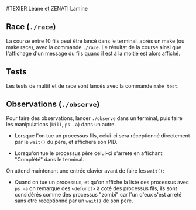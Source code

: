 #TEXIER Léane et ZENATI Lamine

## Race (`./race`)
La course entre 10 fils peut être lancé dans le terminal, après un make (ou make race), avec la commande `./race`. Le résultat de la course ainsi que l'affichage d'un message du fils quand il est à la moitié est alors affiché.          


## Tests 
Les tests de multif et de race sont lancés avec la commande `make test`.


## Observations (`./observe`)
Pour faire des observations, lancer `./observe` dans un terminal, puis faire les manipulations (`kill`, `ps -a`) dans un autre.

* Lorsque l'on tue un processus fils, celui-ci sera réceptionné directement par le `wait()` du père, et affichera son PID.

* Lorsqu'on tue le processus père celui-ci s'arrete en affichant "Complété" dans le terminal.

On attend maintenant une entrée clavier avant de faire les `wait()`:

* Quand on tue un processus, et qu'on affiche la liste des processus avec `ps -a`
  on remarque des `<defunct>` à coté des processus fils, ils sont considérés comme des processus "zombi" car l'un d'eux s'est arreté sans etre receptionné par un `wait()` de son père.
